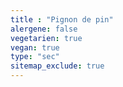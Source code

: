 ```yaml
---
title : "Pignon de pin"
alergene: false
vegetarien: true
vegan: true
type: "sec"
sitemap_exclude: true
--- 
```


